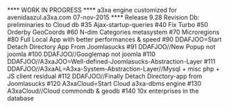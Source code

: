 **** WORK IN PROGRESS ****
a3xa engine customized for avenidaazul.a3xa.com 
07-nov-2015 **** 
Release 9.28 Revision Db: preliminaries to Cloud db 
#35 Ajax-startup-queries 
#40 Fix Turbo 
#50 Orderby GeoCoords 
#60 N-dim Categories metasystem 
#70 Microregions 
#80 Full Local App with better performances & speed 
#90 DDAFJOO=Start Detach Directory App From Joomlasucks
#91 DDAFJOO//New Popup not joomla 
#100 DDAFJOO//Googlemap not joomla 
#110 DDAFJOO//A3xaJOO=Well-defined-Joomlasucks-Abstraction-Layer 
#111 DDAFJOO//A3xaAL=A3xa-System-Abstraction-Layer//Mysql + misc php + JS client residual
#112 DDAFJOO//Finally Detach Directory-app from Joomlasucks 
#120 A3xaCloud=Start Cloud a3xa-dbms engine 
#130 A3xaCloud//Cloud commondb & geodb 
#140 10x enterprises in the database 
